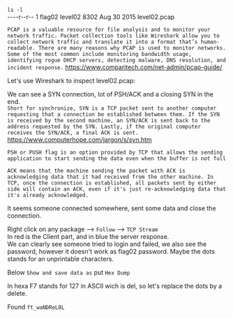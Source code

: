 `ls -l` <br/>
----r--r-- 1 flag02 level02 8302 Aug 30  2015 level02.pcap <br/>

`PCAP is a valuable resource for file analysis and to monitor your network traffic. Packet collection tools like Wireshark allow you to collect network traffic and translate it into a format that’s human-readable. There are many reasons why PCAP is used to monitor networks. Some of the most common include monitoring bandwidth usage, identifying rogue DHCP servers, detecting malware, DNS resolution, and incident response.`
https://www.comparitech.com/net-admin/pcap-guide/

Let's use Wireshark to inspect level02.pcap:

We can see a SYN connection, lot of PSH/ACK and a closing SYN in the end.<br/>
`Short for synchronize, SYN is a TCP packet sent to another computer requesting that a connection be established between them. If the SYN is received by the second machine, an SYN/ACK is sent back to the address requested by the SYN. Lastly, if the original computer receives the SYN/ACK, a final ACK is sent.` <br/>
https://www.computerhope.com/jargon/s/syn.htm

`PSH or PUSH flag is an option provided by TCP that allows the sending application to start sending the data even when the buffer is not full`

`ACK means that the machine sending the packet with ACK is acknowledging data that it had received from the other machine. In TCP, once the connection is established, all packets sent by either side will contain an ACK, even if it's just re-acknowledging data that it's already acknowledged.`

It seems someone connected somewhere, sent some data and close the connection.

Right click on any package --> `Follow` --> `TCP Stream`<br/>
In red is the Client part, and in blue the server response. <br/>
We can clearly see someone tried to login and failed, we also see the password, however it doesn't work as flag02 password. Maybe the dots stands for an unprintable characters.

Below `Show and save data as` put `Hex Dump`

In hexa F7 stands for 127 in ASCII wich is del, so let's replace the dots by a delete.

Found `ft_waNDReL0L`
